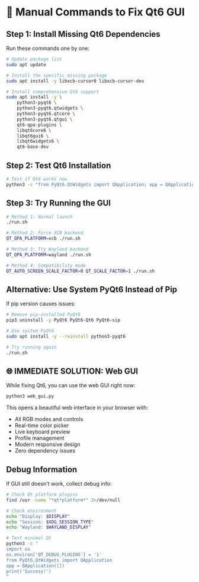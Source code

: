 # 🔧 Manual Commands to Fix Qt6 GUI

## Step 1: Install Missing Qt6 Dependencies

Run these commands one by one:

```bash
# Update package list
sudo apt update

# Install the specific missing package
sudo apt install -y libxcb-cursor0 libxcb-cursor-dev

# Install comprehensive Qt6 support
sudo apt install -y \
    python3-pyqt6 \
    python3-pyqt6.qtwidgets \
    python3-pyqt6.qtcore \
    python3-pyqt6.qtgui \
    qt6-qpa-plugins \
    libqt6core6 \
    libqt6gui6 \
    libqt6widgets6 \
    qt6-base-dev
```

## Step 2: Test Qt6 Installation

```bash
# Test if Qt6 works now
python3 -c "from PyQt6.QtWidgets import QApplication; app = QApplication([]); print('Qt6 working!'); app.quit()"
```

## Step 3: Try Running the GUI

```bash
# Method 1: Normal launch
./run.sh

# Method 2: Force XCB backend
QT_QPA_PLATFORM=xcb ./run.sh

# Method 3: Try Wayland backend
QT_QPA_PLATFORM=wayland ./run.sh

# Method 4: Compatibility mode
QT_AUTO_SCREEN_SCALE_FACTOR=0 QT_SCALE_FACTOR=1 ./run.sh
```

## Alternative: Use System PyQt6 Instead of Pip

If pip version causes issues:

```bash
# Remove pip-installed PyQt6
pip3 uninstall -y PyQt6 PyQt6-Qt6 PyQt6-sip

# Use system PyQt6
sudo apt install -y --reinstall python3-pyqt6

# Try running again
./run.sh
```

## 🌐 IMMEDIATE SOLUTION: Web GUI

While fixing Qt6, you can use the web GUI right now:

```bash
python3 web_gui.py
```

This opens a beautiful web interface in your browser with:
- All RGB modes and controls
- Real-time color picker
- Live keyboard preview  
- Profile management
- Modern responsive design
- Zero dependency issues

## Debug Information

If GUI still doesn't work, collect debug info:

```bash
# Check Qt platform plugins
find /usr -name "*qt*platform*" 2>/dev/null

# Check environment
echo "Display: $DISPLAY"
echo "Session: $XDG_SESSION_TYPE" 
echo "Wayland: $WAYLAND_DISPLAY"

# Test minimal Qt
python3 -c "
import os
os.environ['QT_DEBUG_PLUGINS'] = '1'
from PyQt6.QtWidgets import QApplication
app = QApplication([])
print('Success!')
"
```